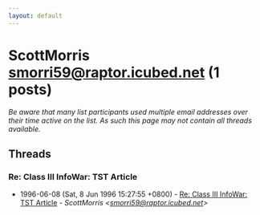 ```yaml
---
layout: default
---
```


# ScottMorris <smorri59@raptor.icubed.net> (1 posts)

_Be aware that many list participants used multiple email addresses over their time active on the list. As such this page may not contain all threads available._

## Threads

### Re: Class III InfoWar: TST Article
+ 1996-06-08 (Sat, 8 Jun 1996 15:27:55 +0800) - [Re: Class III InfoWar: TST Article](/archive/1996/06/759f12f825c963a12d5253018e598826d94fb7d621da9e147bb6be3e7aa670c9) - _ScottMorris \<smorri59@raptor.icubed.net\>_

